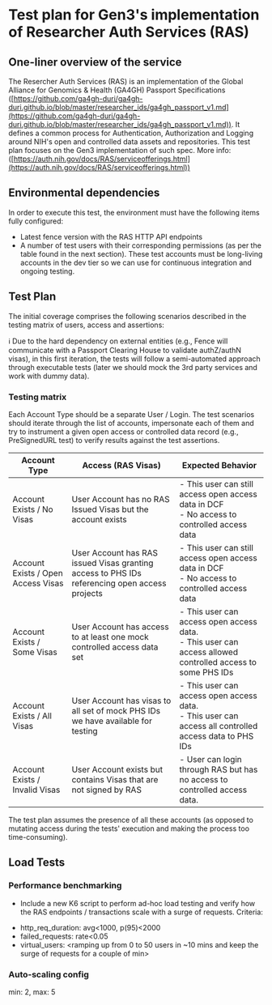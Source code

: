 # Test plan for Gen3's implementation of Researcher Auth Services (RAS)

## One-liner overview of the service
The Resercher Auth Services (RAS) is an implementation of the Global Alliance for Genomics & Health (GA4GH) Passport Specifications ([https://github.com/ga4gh-duri/ga4gh-duri.github.io/blob/master/researcher_ids/ga4gh_passport_v1.md](https://github.com/ga4gh-duri/ga4gh-duri.github.io/blob/master/researcher_ids/ga4gh_passport_v1.md)). It defines a common process for Authentication, Authorization and Logging around NIH's open and controlled data assets and repositories. This test plan focuses on the Gen3 implementation of such spec.
More info:  ([https://auth.nih.gov/docs/RAS/serviceofferings.html](https://auth.nih.gov/docs/RAS/serviceofferings.html))

## Environmental dependencies
In order to execute this test, the environment must have the following items fully configured:
- Latest fence version with the RAS HTTP API endpoints
- A number of test users with their corresponding permissions (as per the table found in the next section). These test accounts must be long-living accounts in the dev tier so we can use for continuous integration and ongoing testing.

## Test Plan

The initial coverage comprises the following scenarios described in the testing matrix of users, access and assertions:

:information_source: Due to the hard dependency on external entities (e.g., Fence will communicate with a Passport Clearing House to validate authZ/authN visas), in this first iteration, the tests will follow a semi-automated approach through executable tests (later we should mock the 3rd party services and work with dummy data).

### Testing matrix

Each Account Type should be a separate User / Login.
The test scenarios should iterate through the list of accounts, impersonate each of them and try to instrument a given open access or controlled data record (e.g., PreSignedURL test) to verify results against the test assertions.

| Account Type                       | Access (RAS Visas)                                                                            | Expected Behavior                                                                                            |
| ---------------------------------- | --------------------------------------------------------------------------------------------- | ------------------------------------------------------------------------------------------------------------ |
| Account Exists / No Visas          | User Account has no RAS Issued Visas but the account exists                                   | - This user can still access open access data in DCF<br>- No access to controlled access data                |
| Account Exists / Open Access Visas | User Account has RAS issued Visas granting access to PHS IDs referencing open access projects | - This user can still access open access data in DCF<br>- No access to controlled access data                |
| Account Exists / Some Visas        | User Account has access to at least one mock controlled access data set                       | - This user can access open access data.<br>- This user can access allowed controlled access to some PHS IDs |
| Account Exists / All Visas         | User Account has visas to all set of mock PHS IDs we have available for testing               | - This user can access open access data.<br>- This user can access all controlled access data to PHS IDs     |
| Account Exists / Invalid Visas     | User Account exists but contains Visas that are not signed by RAS                             | - User can login through RAS but has no access to controlled access data.                                    |

The test plan assumes the presence of all these accounts (as opposed to mutating access during the tests' execution and making the process too time-consuming).

## Load Tests
### Performance benchmarking
- Include a new K6 script to perform ad-hoc load testing and verify how the RAS endpoints / transactions scale with a surge of requests. Criteria:
*   http_req_duration: avg<1000, p(95)<2000
*   failed_requests: rate<0.05
*   virtual_users: <ramping up from 0 to 50 users in ~10 mins and keep the surge of requests for a couple of min>
### Auto-scaling config
min: 2, max: 5

